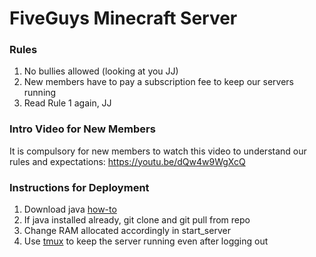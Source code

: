 # FiveGuys Minecraft Server

### Rules
1. No bullies allowed (looking at you JJ)
2. New members have to pay a subscription fee to keep our servers running
3. Read Rule 1 again, JJ

### Intro Video for New Members
It is compulsory for new members to watch this video to understand our rules and expectations: https://youtu.be/dQw4w9WgXcQ

### Instructions for Deployment

1. Download java [how-to](https://www.itzgeek.com/how-tos/linux/how-to-install-oracle-java-jdk-17-on-linux.html)
2. If java installed already, git clone and git pull from repo
3. Change RAM allocated accordingly in start_server
4. Use [tmux](https://askubuntu.com/questions/8653/how-to-keep-processes-running-after-ending-ssh-session) to keep the server running even after logging out 
